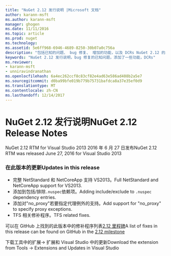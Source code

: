 ```yaml
---
title: "NuGet 2.12 发行说明 |Microsoft 文档"
author: karann-msft
ms.author: karann-msft
manager: ghogen
ms.date: 11/11/2016
ms.topic: article
ms.prod: nuget
ms.technology: 
ms.assetid: 5e6ff968-6946-4689-8250-30b07a0c756a
description: "包括已知的问题、 bug 修复、 增加的功能，以及 DCRs NuGet 2.12 的发行说明。"
keywords: "NuGet 2.12 发行说明，bug 修复的已知问题，添加了一些功能，DCRs"
ms.reviewer:
- karann-msft
- unniravindranathan
ms.openlocfilehash: 6a4ec262ccf8c83cf82e4ad63e586ad408b2a5e7
ms.sourcegitcommit: d0ba99bfe019b779b75731bafdca8a37e35ef0d9
ms.translationtype: MT
ms.contentlocale: zh-CN
ms.lasthandoff: 12/14/2017
---
```

# <a name="nuget-212-release-notes"></a><span data-ttu-id="fb468-104">NuGet 2.12 发行说明</span><span class="sxs-lookup"><span data-stu-id="fb468-104">NuGet 2.12 Release Notes</span></span>

<span data-ttu-id="fb468-105">NuGet 2.12 RTM for Visual Studio 2013 2016 年 6 月 27 日发布</span><span class="sxs-lookup"><span data-stu-id="fb468-105">NuGet 2.12 RTM was released June 27, 2016 for Visual Studio 2013</span></span>

### <a name="updates-in-this-release"></a><span data-ttu-id="fb468-106">在此版本的更新</span><span class="sxs-lookup"><span data-stu-id="fb468-106">Updates in this release</span></span>

* <span data-ttu-id="fb468-107">完整 NetStandard 和 NetCoreApp 支持 VS2013。</span><span class="sxs-lookup"><span data-stu-id="fb468-107">Full NetStandard  and NetCoreApp support for VS2013.</span></span>
* <span data-ttu-id="fb468-108">添加到包括/排除`.nuspec`依赖项。</span><span class="sxs-lookup"><span data-stu-id="fb468-108">Adding include/exclude to `.nuspec` dependency entries.</span></span>
* <span data-ttu-id="fb468-109">添加对"no_proxy"若要指定代理例外的支持。</span><span class="sxs-lookup"><span data-stu-id="fb468-109">Add support for "no_proxy" to specify proxy exceptions.</span></span>
* <span data-ttu-id="fb468-110">TFS 相关修补程序。</span><span class="sxs-lookup"><span data-stu-id="fb468-110">TFS related fixes.</span></span>

<span data-ttu-id="fb468-111">可以在 GitHub 上找到的此版本中的修补程序列表[2.12 里程碑](https://github.com/NuGet/Home/issues?q=milestone%3A2.12+is%3Aclosed)</span><span class="sxs-lookup"><span data-stu-id="fb468-111">A list of fixes in this release can be found on GitHub in the [2.12 milestone](https://github.com/NuGet/Home/issues?q=milestone%3A2.12+is%3Aclosed)</span></span>

<span data-ttu-id="fb468-112">下载工具中的扩展-> 扩展和 Visual Studio 中的更新</span><span class="sxs-lookup"><span data-stu-id="fb468-112">Download the extension from Tools -> Extensions and Updates in Visual Studio</span></span>

